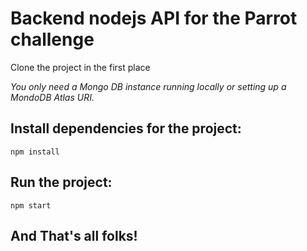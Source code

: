 # Backend nodejs API for the Parrot challenge

Clone the project in the first place

_You only need a Mongo DB instance running locally or setting up a MondoDB Atlas URI._

## Install dependencies for the project:

`npm install`

## Run the project:

`npm start`

## And That's all folks!
